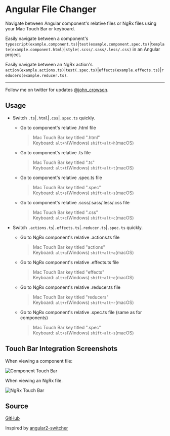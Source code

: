 # Angular File Changer

Navigate between Angular component's relative files or NgRx files using your Mac Touch Bar or keyboard.

Easily navigate between a component's `typescript(example.component.ts)`|`test(example.component.spec.ts)`|`template(example.component.html)`|`style(.scss/.sass/.less/.css)` in an Angular project.

Easily navigate between an NgRx action's `action(example.actions.ts)`|`test(.spec.ts)`|`effects(example.effects.ts)`|`reducers(example.reducer.ts)`.

---

Follow me on twitter for updates [@john_crowson](https://twitter.com/john_crowson).

## Usage

* Switch `.ts`|`.html`|`.css`|`.spec.ts` quickly.

  * Go to component's relative .html file

    > Mac Touch Bar key titled ".html"<br>
    > Keyboard: `alt+h`(Windows) `shift+alt+h`(macOS)

  * Go to component's relative .ts file

    > Mac Touch Bar key titled ".ts"<br>
    > Keyboard: `alt+t`(Windows) `shift+alt+t`(macOS)

  * Go to component's relative .spec.ts file

    > Mac Touch Bar key titled ".spec"<br>
    > Keyboard: `alt+s`(Windows) `shift+alt+s`(macOS)

  * Go to component's relative .scss/.sass/.less/.css file

    > Mac Touch Bar key titled ".css"<br>
    > Keyboard: `alt+c`(Windows) `shift+alt+c`(macOS)

* Switch `.actions.ts`|`.effects.ts`|`.reducer.ts`|`.spec.ts` quickly.

  * Go to NgRx component's relative .actions.ts file

    > Mac Touch Bar key titled "actions"<br>
    > Keyboard: `alt+a`(Windows) `shift+alt+a`(macOS)

  * Go to NgRx component's relative .effects.ts file

    > Mac Touch Bar key titled "effects"<br>
    > Keyboard: `alt+e`(Windows) `shift+alt+e`(macOS)

  * Go to NgRx component's relative .reducer.ts file

    > Mac Touch Bar key titled "reducers"<br>
    > Keyboard: `alt+r`(Windows) `shift+alt+r`(macOS)

  * Go to NgRx component's relative .spec.ts file (same as for components)

    > Mac Touch Bar key titled ".spec"<br>
    > Keyboard: `alt+s`(Windows) `shift+alt+s`(macOS)
    
## Touch Bar Integration Screenshots

When viewing a component file:

![Component Touch Bar](https://github.com/jtcrowson/angular-file-changer/raw/master/images/component-touchbar.png)

When viewing an NgRx file.

![NgRx Touch Bar](https://github.com/jtcrowson/angular-file-changer/blob/master/images/ngrx-touchbar.png?raw=true)

## Source

[GitHub](https://github.com/jtcrowson/angular-file-changer)

Inspired by [angular2-switcher](https://marketplace.visualstudio.com/items?itemName=infinity1207.angular2-switcher)
